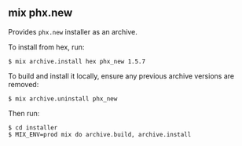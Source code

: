 ## mix phx.new

Provides `phx.new` installer as an archive.

To install from hex, run:

    $ mix archive.install hex phx_new 1.5.7

To build and install it locally,
ensure any previous archive versions are removed:

    $ mix archive.uninstall phx_new

Then run:

    $ cd installer
    $ MIX_ENV=prod mix do archive.build, archive.install
